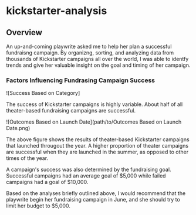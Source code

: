 # kickstarter-analysis

## Overview
An up-and-coming playwrite asked me to help her plan a successful fundraisng campaign. By organizng, sorting, and analyzing data from thousands of Kickstarter campaigns  all over the world, I was able to identfy trends and give her valuable insight on the goal and timing of her campaign. 

### Factors Influencing Fundrasing Campaign Success

![Success Based on Category]

The success of Kickstarter campaigns is highly variable. About half of all theater-based fundraising campaigns are successful.


![Outcomes Based on Launch Date](path/to/Outcomes Based on Launch Date.png)

The above figure shows the results of theater-based Kickstarter campaigns that launched througout the year. 
A higher proportion of theater campaigns are successful when they are launched in the summer, as opposed to other times of the year. 


A campaign's success was also determined by the fundraising goal. Successful campaigns had an average goal of $5,000 while failed campaigns had a goal of $10,000. 

Based on the analyses briefly outlined above, I would recommend that the playwrite begin her fundraising campaign in June, and she should try to limit her budget to $5,000. 


